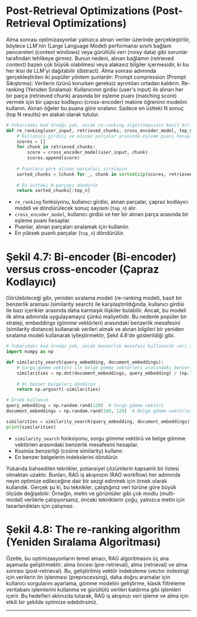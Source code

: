 # Post-Retrieval Optimizations (Post-Retrieval Optimizations)
Alma sonrası optimizasyonlar yalnızca alınan veriler üzerinde gerçekleştirilir, böylece LLM'nin (Large Language Model) performansı sınırlı bağlam pencereleri (context windows) veya gürültülü veri (noisy data) gibi sorunlar tarafından tehlikeye girmez. Bunun nedeni, alınan bağlamın (retrieved context) bazen çok büyük olabilmesi veya alakasız bilgiler içermesidir, ki bu her ikisi de LLM'yi dağıtabilir (distract). Alma sonrası adımında gerçekleştirilen iki popüler yöntem şunlardır: 
Prompt compression (Prompt Sıkıştırma): Verilerin özünü korurken gereksiz ayrıntıları ortadan kaldırın.
Re-ranking (Yeniden Sıralama): Kullanıcının girdisi (user's input) ile alınan her bir parça (retrieved chunk) arasında bir eşleme puanı (matching score) vermek için bir çapraz kodlayıcı (cross-encoder) makine öğrenimi modelini kullanın. Alınan öğeler bu puana göre sıralanır. Sadece en üstteki N sonuç (top N results) en alakalı olarak tutulur.

```python
# Yukarıdaki kod örneği yok, ancak re-ranking algoritmasının basit bir örneği aşağıda verilmiştir.
def re_ranking(user_input, retrieved_chunks, cross_encoder_model, top_n):
    # Kullanıcı girdisi ve alınan parçalar arasında eşleme puanı hesaplayın
    scores = []
    for chunk in retrieved_chunks:
        score = cross_encoder_model(user_input, chunk)
        scores.append(score)
    
    # Puanlara göre alınan parçaları sıralayın
    sorted_chunks = [chunk for _, chunk in sorted(zip(scores, retrieved_chunks), reverse=True)]
    
    # En üstteki N parçayı döndürün
    return sorted_chunks[:top_n]
```

- `re_ranking` fonksiyonu, kullanıcı girdisi, alınan parçalar, çapraz kodlayıcı modeli ve döndürülecek sonuç sayısını (`top_n`) alır.
- `cross_encoder_model`, kullanıcı girdisi ve her bir alınan parça arasında bir eşleme puanı hesaplar.
- Puanlar, alınan parçaları sıralamak için kullanılır.
- En yüksek puanlı parçalar (`top_n`) döndürülür.

# Şekil 4.7: Bi-encoder (Bi-encoder) versus cross-encoder (Çapraz Kodlayıcı)
Görülebileceği gibi, yeniden sıralama modeli (re-ranking model), basit bir benzerlik araması (similarity search) ile karşılaştırıldığında, kullanıcı girdisi ile bazı içerikler arasında daha karmaşık ilişkiler bulabilir. Ancak, bu modeli ilk alma adımında uygulayamayız çünkü maliyetlidir. Bu nedenle popüler bir strateji, embeddings (gömme vektörleri) arasındaki benzerlik mesafesini (similarity distance) kullanarak verileri almak ve alınan bilgileri bir yeniden sıralama modeli kullanarak iyileştirmektir, Şekil 4.8'de gösterildiği gibi.

```python
# Yukarıdaki kod örneği yok, ancak benzerlik mesafesi kullanarak veri alma örneği aşağıda verilmiştir.
import numpy as np

def similarity_search(query_embedding, document_embeddings):
    # Sorgu gömme vektörü ile belge gömme vektörleri arasındaki benzerlik mesafesini hesaplayın
    similarities = np.dot(document_embeddings, query_embedding) / (np.linalg.norm(document_embeddings, axis=1) * np.linalg.norm(query_embedding))
    
    # En benzer belgeleri döndürün
    return np.argsort(-similarities)

# Örnek kullanım
query_embedding = np.random.rand(128)  # Sorgu gömme vektörü
document_embeddings = np.random.rand(100, 128)  # Belge gömme vektörleri

similarities = similarity_search(query_embedding, document_embeddings)
print(similarities)
```

- `similarity_search` fonksiyonu, sorgu gömme vektörü ve belge gömme vektörleri arasındaki benzerlik mesafesini hesaplar.
- Kosinüs benzerliği (cosine similarity) kullanır.
- En benzer belgelerin indekslerini döndürür.

Yukarıda bahsedilen teknikler, potansiyel çözümlerin kapsamlı bir listesi olmaktan uzaktır. Bunları, RAG iş akışınızın (RAG workflow) her adımında neyin optimize edileceğine dair bir sezgi edinmek için örnek olarak kullandık. Gerçek şu ki, bu teknikler, çalıştığınız veri türüne göre büyük ölçüde değişebilir. Örneğin, metin ve görüntüler gibi çok modlu (multi-modal) verilerle çalışıyorsanız, önceki tekniklerin çoğu, yalnızca metin için tasarlandıkları için çalışmaz.

# Şekil 4.8: The re-ranking algorithm (Yeniden Sıralama Algoritması)
Özetle, bu optimizasyonların temel amacı, RAG algoritmasını üç ana aşamada geliştirmektir: alma öncesi (pre-retrieval), alma (retrieval) ve alma sonrası (post-retrieval). Bu, geliştirilmiş vektör indeksleme (vector indexing) için verilerin ön işlenmesi (preprocessing), daha doğru aramalar için kullanıcı sorgularını ayarlama, gömme modelini geliştirme, klasik filtreleme veritabanı işlemlerini kullanma ve gürültülü verileri kaldırma gibi işlemleri içerir. Bu hedefleri aklınızda tutarak, RAG iş akışınızı veri işleme ve alma için etkili bir şekilde optimize edebilirsiniz.

---

